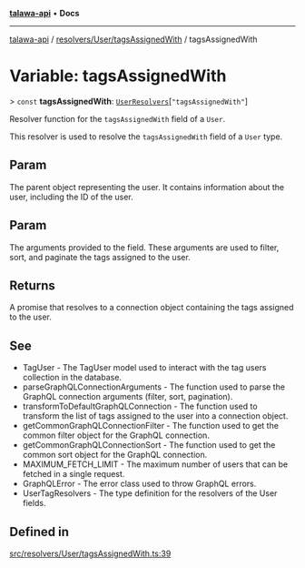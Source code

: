 [**talawa-api**](../../../../README.md) • **Docs**

***

[talawa-api](../../../../modules.md) / [resolvers/User/tagsAssignedWith](../README.md) / tagsAssignedWith

# Variable: tagsAssignedWith

\> `const` **tagsAssignedWith**: [`UserResolvers`](../../../../types/generatedGraphQLTypes/type-aliases/UserResolvers.md)\[`"tagsAssignedWith"`\]

Resolver function for the `tagsAssignedWith` field of a `User`.

This resolver is used to resolve the `tagsAssignedWith` field of a `User` type.

## Param

The parent object representing the user. It contains information about the user, including the ID of the user.

## Param

The arguments provided to the field. These arguments are used to filter, sort, and paginate the tags assigned to the user.

## Returns

A promise that resolves to a connection object containing the tags assigned to the user.

## See

 - TagUser - The TagUser model used to interact with the tag users collection in the database.
 - parseGraphQLConnectionArguments - The function used to parse the GraphQL connection arguments (filter, sort, pagination).
 - transformToDefaultGraphQLConnection - The function used to transform the list of tags assigned to the user into a connection object.
 - getCommonGraphQLConnectionFilter - The function used to get the common filter object for the GraphQL connection.
 - getCommonGraphQLConnectionSort - The function used to get the common sort object for the GraphQL connection.
 - MAXIMUM_FETCH_LIMIT - The maximum number of users that can be fetched in a single request.
 - GraphQLError - The error class used to throw GraphQL errors.
 - UserTagResolvers - The type definition for the resolvers of the User fields.

## Defined in

[src/resolvers/User/tagsAssignedWith.ts:39](https://github.com/PalisadoesFoundation/talawa-api/blob/92443bb6a5ff3ed66457149a509401986a82e570/src/resolvers/User/tagsAssignedWith.ts#L39)
